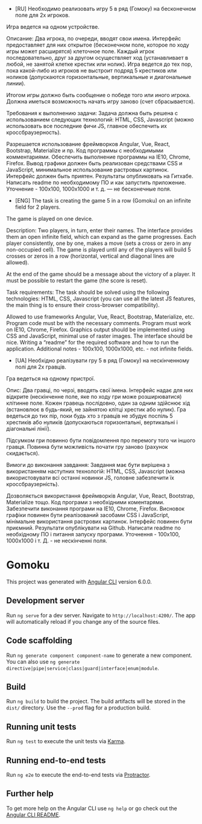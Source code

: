 - [RU]
Необходимо реализовать игру 5 в ряд (Гомоку) на бесконечном поле для 2х игроков. 

Игра ведется на одном устройстве. 

Описание:
Два игрока, по очереди, вводят свои имена. Интерфейс предоставляет для них открытое (бесконечном поле, которое по ходу игры может расширятся) клеточное поле. Каждый игрок последовательно, друг за другом осуществляет ход (устанавливает в любой, не занятой клетке крестик или нолик). Игра ведется до тех пор, пока какой-либо из игроков не выстроит подряд 5 крестиков или ноликов (допускаются горизонтальные, вертикальные и диагональные линии). 

Итогом игры должно быть сообщение о победе того или иного игрока. Должна иметься возможность начать игру заново (счет сбрасывается). 

Требования к выполнению задачи: 
Задача должна быть решена с использованием следующих технологий: HTML, CSS, Javascript (можно использовать все последние фичи JS, главное обеспечить их кроссбраузерность). 

Разрешается использование фреймворков Angular, Vue, React, Bootstrap, Materialize и пр. 
Код программы с необходимыми комментариями. Обеспечить выполнение программы на IE10, Chrome, Firefox. Вывод графики должен быть реализован средствами CSS и JavaScript, минимальное использование растровых картинок. 
Интерфейс должен быть приятен. 
Результаты опубликовать на Гитхабе. 
Написать readme по необходимому ПО и как запустить приложение. 
Уточнение - 100x100, 1000x1000 и т. д. — не бесконечные поля.

- [ENG]
The task is creating the game 5 in a row (Gomoku) on an infinite field for 2 players.

The game is played on one device.

Description:
Two players, in turn, enter their names. The interface provides them an open infinite field, which can expand as the game progresses. Each player consistently, one by one, makes a move (sets a cross or zero in any non-occupied cell). The game is played until any of the players will build 5 crosses or zeros in a row (horizontal, vertical and diagonal lines are allowed).

At the end of the game should be a message about the victory of a player. It must be possible to restart the game (the score is reset).

Task requirements:
The task should be solved using the following technologies: HTML, CSS, Javascript (you can use all the latest JS features, the main thing is to ensure their cross-browser compatibility).

Allowed to use frameworks Angular, Vue, React, Bootstrap, Materialize, etc.
Program code must be with the necessary comments. Program must work on IE10, Chrome, Firefox. Graphics output should be implemented using CSS and JavaScript, minimal use of raster images.
The interface should be nice.
Writing a “readme” for the required software and how to run the application.
Additional notes - 100x100, 1000x1000, etc. - not infinite fields.

- [UA]
Необхідно реалізувати гру 5 в ряд (Гомоку) на нескінченному полі для 2х гравців.

Гра ведеться на одному пристрої.

Опис:
Два гравці, по черзі, вводять свої імена. Інтерфейс надає для них відкрите (нескінченне поле, яке по ходу гри може розширюватися) клітинне поле. Кожен гравець послідовно, один за одним здійснює хід (встановлює в будь-який, не зайнятою клітці хрестик або нулик). Гра ведеться до тих пір, поки будь хто з гравців не збудує поспіль 5 хрестиків або нуликів (допускаються горизонтальні, вертикальні і діагональні лінії).

Підсумком гри повинно бути повідомлення про перемогу того чи іншого гравця. Повинна бути можливість почати гру заново (рахунок скидається).

Вимоги до виконання завдання:
Завдання має бути вирішена з використанням наступних технологій: HTML, CSS, Javascript (можна використовувати всі останні новинки JS, головне забезпечити їх кроссбраузерність).

Дозволяється використання фреймворків Angular, Vue, React, Bootstrap, Materialize тощо.
Код програми з необхідними коментарями. Забезпечити виконання програми на IE10, Chrome, Firefox. Висновок графіки повинен бути реалізований засобами CSS і JavaScript, мінімальне використання растрових картинок.
Інтерфейс повинен бути приємний.
Результати опублікувати на Github.
Написати readme по необхідному ПО і питання запуску програми.
Уточнення - 100x100, 1000x1000 і т. Д. - не нескінченні поля.

# Gomoku

This project was generated with [Angular CLI](https://github.com/angular/angular-cli) version 6.0.0.

## Development server

Run `ng serve` for a dev server. Navigate to `http://localhost:4200/`. The app will automatically reload if you change any of the source files.

## Code scaffolding

Run `ng generate component component-name` to generate a new component. You can also use `ng generate directive|pipe|service|class|guard|interface|enum|module`.

## Build

Run `ng build` to build the project. The build artifacts will be stored in the `dist/` directory. Use the `--prod` flag for a production build.

## Running unit tests

Run `ng test` to execute the unit tests via [Karma](https://karma-runner.github.io).

## Running end-to-end tests

Run `ng e2e` to execute the end-to-end tests via [Protractor](http://www.protractortest.org/).

## Further help

To get more help on the Angular CLI use `ng help` or go check out the [Angular CLI README](https://github.com/angular/angular-cli/blob/master/README.md).
